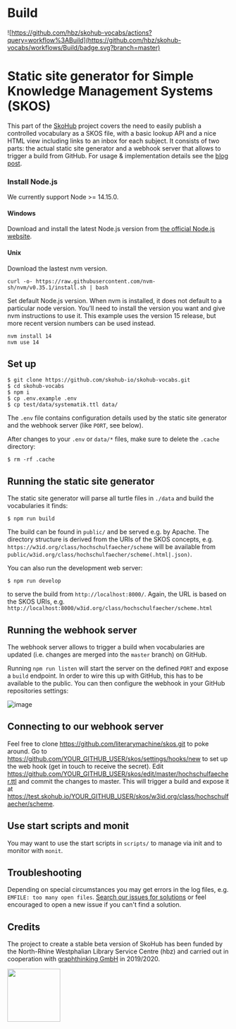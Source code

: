 # Build

![https://github.com/hbz/skohub-vocabs/actions?query=workflow%3ABuild](https://github.com/hbz/skohub-vocabs/workflows/Build/badge.svg?branch=master)


# Static site generator for Simple Knowledge Management Systems (SKOS)

This part of the [SkoHub](http://skohub.io) project covers the need to easily publish a controlled vocabulary as a SKOS file, with a basic lookup API and a nice HTML view including links to an inbox for each subject. It consists of two parts: the actual static site generator and a webhook server that allows to trigger a build from GitHub. For usage & implementation details see the [blog post](https://blog.lobid.org/2019/09/27/presenting-skohub-vocabs.html).

### Install Node.js

We currently support Node >= 14.15.0.
#### Windows

Download and install the latest Node.js version from [the official Node.js website]( https://nodejs.org/en/).

#### Unix

Download the lastest nvm version.
```
curl -o- https://raw.githubusercontent.com/nvm-sh/nvm/v0.35.1/install.sh | bash
```

Set default Node.js version. When nvm is installed, it does not default to a particular node version. You’ll need to install the version you want and give nvm instructions to use it. This example uses the version 15 release, but more recent version numbers can be used instead.

```
nvm install 14
nvm use 14
```

## Set up

    $ git clone https://github.com/skohub-io/skohub-vocabs.git
    $ cd skohub-vocabs
    $ npm i
    $ cp .env.example .env
    $ cp test/data/systematik.ttl data/

The `.env` file contains configuration details used by the static site generator and the webhook server (like `PORT`, see below).

After changes to your `.env` or `data/*` files, make sure to delete the `.cache` directory:

    $ rm -rf .cache

## Running the static site generator

The static site generator will parse all turtle files in `./data` and build the vocabularies it finds:

    $ npm run build

The build can be found in `public/` and be served e.g. by Apache. The directory structure is derived from the URIs of the SKOS concepts, e.g. `https://w3id.org/class/hochschulfaecher/scheme` will be available from `public/w3id.org/class/hochschulfaecher/scheme(.html|.json)`.

You can also run the development web server:

    $ npm run develop

to serve the build from `http://localhost:8000/`. Again, the URL is based on the SKOS URIs, e.g. `http://localhost:8000/w3id.org/class/hochschulfaecher/scheme.html`

## Running the webhook server

The webhook server allows to trigger a build when vocabularies are updated (i.e. changes are merged into the `master` branch) on GitHub.

Running `npm run listen` will start the server on the defined `PORT` and expose a `build` endpoint. In order to wire this up with GitHub, this has to be available to the public. You can then configure the webhook in your GitHub repositories settings:

![image](https://user-images.githubusercontent.com/149825/62695510-c756b880-b9d6-11e9-86a9-0c4dcd6bc2cd.png)

## Connecting to our webhook server

Feel free to clone https://github.com/literarymachine/skos.git to poke around. Go to https://github.com/YOUR_GITHUB_USER/skos/settings/hooks/new to set up the web hook (get in touch to receive the secret). Edit https://github.com/YOUR_GITHUB_USER/skos/edit/master/hochschulfaecher.ttl and commit the changes to master. This will trigger a build and expose it at https://test.skohub.io/YOUR_GITHUB_USER/skos/w3id.org/class/hochschulfaecher/scheme.

## Use start scripts and monit

You may want to use the start scripts in `scripts/` to manage via init and to monitor with `monit`.

## Troubleshooting

Depending on special circumstances you may get errors in the log files, e.g.
`EMFILE: too many open files`. [Search our issues for solutions](https://github.com/skohub-io/skohub-vocabs/issues?q=is%3Aissue) or feel encouraged to open a new issue if you can't find a solution.

## Credits

The project to create a stable beta version of SkoHub has been funded by the North-Rhine Westphalian Library Service Centre (hbz) and carried out in cooperation with [graphthinking GmbH](https://graphthinking.com/) in 2019/2020.

<a target="_blank" href="https://www.hbz-nrw.de"><img src="https://skohub-io.github.io/skohub.io/img/hbz-logo.svg" width="120px"></a>
